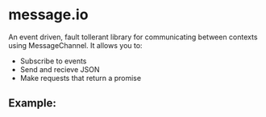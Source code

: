 # message.io

An event driven, fault tollerant library for communicating between contexts using MessageChannel. It allows you to:

* Subscribe to events
* Send and recieve JSON
* Make requests that return a promise

## Example: